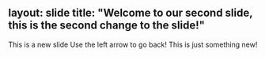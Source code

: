 layout: slide
title: "Welcome to our second slide, this is the second change to the slide!"
---
This is a new slide
Use the left arrow to go back!
This is just something new!